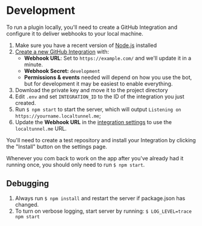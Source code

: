 # Development

To run a plugin locally, you'll need to create a GitHub Integration and configure it to deliver webhooks to your local machine.

1. Make sure you have a recent version of [Node.js](https://nodejs.org/) installed
1. [Create a new GitHub Integration](https://github.com/settings/integrations/new) with:
    - **Webhook URL**: Set to `https://example.com/` and we'll update it in a minute.
    - **Webhook Secret:** `development`
    - **Permissions & events** needed will depend on how you use the bot, but for development it may be easiest to enable everything.
1. Download the private key and move it to the project directory
1. Edit `.env` and set `INTEGRATION_ID` to the ID of the integration you just created.
1. Run `$ npm start` to start the server, which will output `Listening on https://yourname.localtunnel.me`;
1. Update the **Webhook URL** in the [integration settings](https://github.com/settings/integrations) to use the `localtunnel.me` URL.

You'll need to create a test repository and install your Integration by clicking the "Install" button on the settings page.

Whenever you com back to work on the app after you've already had it running once, you should only need to run `$ npm start`.

## Debugging

1. Always run `$ npm install` and restart the server if package.json has changed.
1. To turn on verbose logging, start server by running: `$ LOG_LEVEL=trace npm start`
